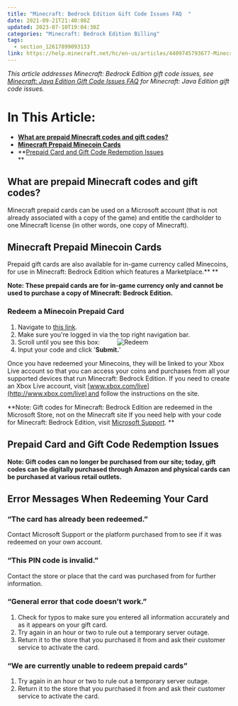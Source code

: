```yaml
---
title: "Minecraft: Bedrock Edition Gift Code Issues FAQ  "
date: 2021-09-21T21:40:08Z
updated: 2023-07-10T19:04:30Z
categories: "Minecraft: Bedrock Edition Billing"
tags:
  - section_12617899093133
link: https://help.minecraft.net/hc/en-us/articles/4409745793677-Minecraft-Bedrock-Edition-Gift-Code-Issues-FAQ-
---
```


*This article addresses Minecraft: Bedrock Edition gift code issues, see [Minecraft: Java Edition Gift Code Issues FAQ](https://help.minecraft.net/hc/en-us/articles/4409758085005-Minecraft-Java-Edition-Gift-Code-Issues-FAQ) for Minecraft: Java Edition gift code issues.*

# In This Article:

- **[What are prepaid Minecraft codes and gift codes?](#what-are-prepaidminecraftcodes-and-gift-codes)**
- **[Minecraft Prepaid Minecoin Cards](#minecraft-prepaid-minecoin-cards)**
- **[Prepaid Card and Gift Code Redemption Issues](#prepaid-card-and-gift-code-redemption-issues)  
  **

## What are prepaid Minecraft codes and gift codes?

Minecraft prepaid cards can be used on a Microsoft account (that is not already associated with a copy of the game) and entitle the cardholder to one Minecraft license (in other words, one copy of Minecraft).  

## Minecraft Prepaid Minecoin Cards 

Prepaid gift cards are also available for in-game currency called Minecoins, for use in Minecraft: Bedrock Edition which features a Marketplace.** ** 

**Note: These prepaid cards are for in-game currency only and cannot be used to purchase a copy of Minecraft: Bedrock Edition.** 

### Redeem a Minecoin Prepaid Card

1.  Navigate to [this link](https://www.minecraft.net/en-us/redeem).
2.  Make sure you're logged in via the top right navigation bar.
3.  Scroll until you see this box:          ![Redeem](https://minecrafthelp.zendesk.com/hc/article_attachments/16784122492685)
4.  Input your code and click '**Submit.**'

Once you have redeemed your Minecoins, they will be linked to your Xbox Live account so that you can access your coins and purchases from all your supported devices that run Minecraft: Bedrock Edition. If you need to create an Xbox Live account, visit [www.xbox.com/live](http://www.xbox.com/live) and follow the instructions on the site.  

**Note: Gift codes for Minecraft: Bedrock Edition are redeemed in the Microsoft Store, not on the Minecraft site If you need help with your code for Minecraft: Bedrock Edition, visit [Microsoft Support](http://support.microsoft.com/help/10604/microsoft-account-redeem-gift-card-or-code). **

## Prepaid Card and Gift Code Redemption Issues 

**Note: Gift codes can no longer be purchased from our site; today, gift codes can be digitally purchased through Amazon and physical cards can be purchased at various retail outlets.**

## Error Messages When Redeeming Your Card 

### “The card has already been redeemed.”

Contact Microsoft Support or the platform purchased from to see if it was redeemed on your own account. 

### “This PIN code is invalid.”

Contact the store or place that the card was purchased from for further information.

### “General error that code doesn’t work.”

1.  Check for typos to make sure you entered all information accurately and as it appears on your gift card. 
2.  Try again in an hour or two to rule out a temporary server outage. 
3.  Return it to the store that you purchased it from and ask their customer service to activate the card. 

### “We are currently unable to redeem prepaid cards”

1.  Try again in an hour or two to rule out a temporary server outage.
2.  Return it to the store that you purchased it from and ask their customer service to activate the card.
